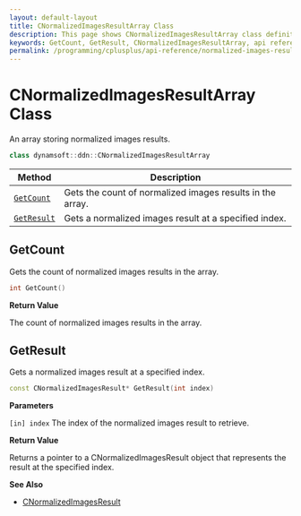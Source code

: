 ```yaml
---
layout: default-layout
title: CNormalizedImagesResultArray Class
description: This page shows CNormalizedImagesResultArray class definition of Dynamsoft Document Normalizer SDK C++ Edition.
keywords: GetCount, GetResult, CNormalizedImagesResultArray, api reference
permalink: /programming/cplusplus/api-reference/normalized-images-result-array.html
---
```


# CNormalizedImagesResultArray Class

An array storing normalized images results.

```cpp
class dynamsoft::ddn::CNormalizedImagesResultArray
```

| Method | Description |
|--------|-------------|
| [`GetCount`](#getcount) | Gets the count of normalized images results in the array.|
| [`GetResult`](#getresult) | Gets a normalized images result at a specified index.|

## GetCount

Gets the count of normalized images results in the array.

```cpp
int GetCount() 
```

**Return Value**

The count of normalized images results in the array.

## GetResult

Gets a normalized images result at a specified index.

```cpp
const CNormalizedImagesResult* GetResult(int index) 
```

**Parameters**

`[in] index` The index of the normalized images result to retrieve.

**Return Value**

Returns a pointer to a CNormalizedImagesResult object that represents the result at the specified index.

**See Also**

* [CNormalizedImagesResult]()
